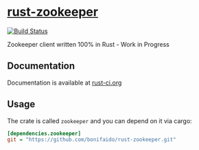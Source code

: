 [rust-zookeeper][doc]
=====================

[![Build Status](https://travis-ci.org/bonifaido/rust-zookeeper.svg?branch=master)](https://travis-ci.org/bonifaido/rust-zookeeper)

Zookeeper client written 100% in Rust - Work in Progress

## Documentation
Documentation is available at [rust-ci.org][doc]

[doc]: http://www.rust-ci.org/bonifaido/rust-zookeeper/doc/zookeeper

## Usage
The crate is called `zookeeper` and you can depend on it via cargo:
```ini
[dependencies.zookeeper]
git = "https://github.com/bonifaido/rust-zookeeper.git"
```
